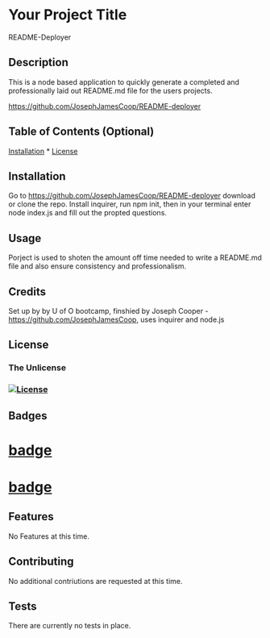 
  # Your Project Title
  
  README-Deployer
      
      
  ## Description 
      
  This is a node based application to quickly generate a completed and professionally laid out README.md file for the users projects.
      
  https://github.com/JosephJamesCoop/README-deployer
      
      
  ## Table of Contents (Optional)
      
  [Installation](#installation) * [License](License)
      
      
  ## Installation
      
  Go to https://github.com/JosephJamesCoop/README-deployer download or clone the repo. Install inquirer, run npm init, then in your terminal enter node index.js and fill out the propted questions.
      
      
  ## Usage 
      
  Porject is used to shoten the amount off time needed to write a README.md file and also ensure consistency and professionalism.
      
      
  ## Credits
      
  Set up by by U of O bootcamp, finshied by Joseph Cooper - https://github.com/JosephJamesCoop, uses inquirer and node.js
      
      
  ## License
      
  ### The Unlicense
  ### [![License](https://img.shields.io/badge/License-The%20Unlicense-green)](https://choosealicense.com/licenses/unlicense/)
      
      
  ## Badges
      
  # [badge](https://img.shields.io/badge/node.js-is%20Awesome!-red) 
  # [badge](https://img.shields.io/badge/javasctipt-node-blue) 
   
      
  ## Features
      
  No Features at this time.
      
      
  ## Contributing
      
  No additional contriutions are requested at this time.
      
      
  ## Tests
      
  There are currently no tests in place.
      
  